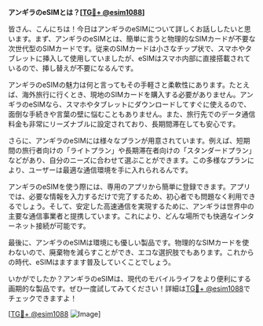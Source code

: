 **アンギラのeSIMとは？[[TG💪+ @esim1088](https://t.me/s/esim1088)]**

皆さん、こんにちは！今日はアンギラのeSIMについて詳しくお話ししたいと思います。まず、アンギラのeSIMとは、簡単に言うと物理的なSIMカードが不要な次世代型のSIMカードです。従来のSIMカードは小さなチップ状で、スマホやタブレットに挿入して使用していましたが、eSIMはスマホ内部に直接搭載されているので、挿し替えが不要になるんです。

アンギラのeSIMの魅力は何と言ってもその手軽さと柔軟性にあります。たとえば、海外旅行に行くとき、現地のSIMカードを購入する必要がありません。アンギラのeSIMなら、スマホやタブレットにダウンロードしてすぐに使えるので、面倒な手続きや言葉の壁に悩むこともありません。また、旅行先でのデータ通信料金も非常にリーズナブルに設定されており、長期間滞在しても安心です。

さらに、アンギラのeSIMには様々なプランが用意されています。例えば、短期間の旅行者向けの「ライトプラン」や長期滞在者向けの「スタンダードプラン」などがあり、自分のニーズに合わせて選ぶことができます。この多様なプランにより、ユーザーは最適な通信環境を手に入れられるんです。

アンギラのeSIMを使う際には、専用のアプリから簡単に登録できます。アプリでは、必要な情報を入力するだけで完了するため、初心者でも問題なく利用できるでしょう。そして、安定した高速通信を実現するために、アンギラは世界中の主要な通信事業者と提携しています。これにより、どんな場所でも快適なインターネット接続が可能です。

最後に、アンギラのeSIMは環境にも優しい製品です。物理的なSIMカードを使わないので、廃棄物を減らすことができ、エコな選択肢でもあります。これからの時代、eSIMはますます普及していくことでしょう。

いかがでしたか？アンギラのeSIMは、現代のモバイルライフをより便利にする画期的な製品です。ぜひ一度試してみてください！詳細は[TG💪+ @esim1088](https://t.me/s/esim1088)でチェックできますよ！

[[TG💪+ @esim1088](https://t.me/s/esim1088) ![Image](https://i.postimg.cc/Y0z9fWf4/image.png)]